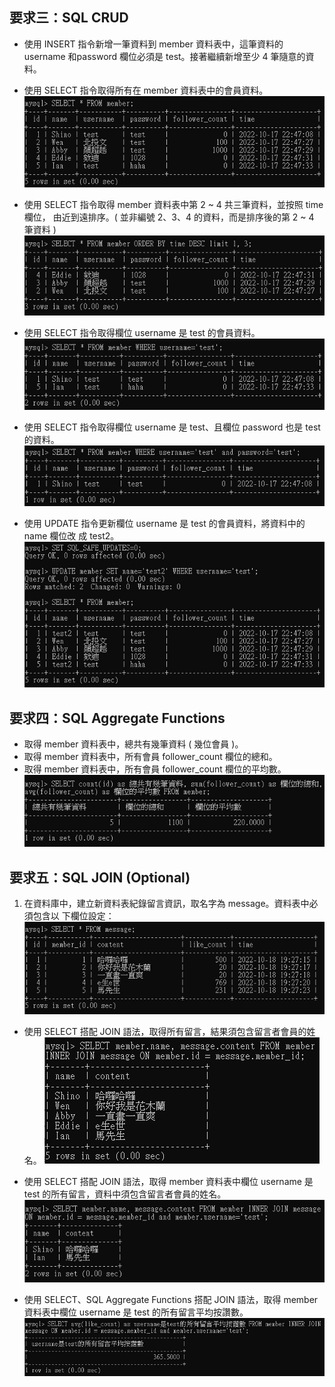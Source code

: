 ## 要求三：SQL CRUD

- 使⽤ INSERT 指令新增⼀筆資料到 member 資料表中，這筆資料的 username 和password 欄位必須是 test。接著繼續新增⾄少 4 筆隨意的資料。
- 使⽤ SELECT 指令取得所有在 member 資料表中的會員資料。
   ![](img/img01.jpg)


- 使⽤ SELECT 指令取得 member 資料表中第 2 ~ 4 共三筆資料，並按照 time 欄位，
由近到遠排序。( 並非編號 2、3、4 的資料，⽽是排序後的第 2 ~ 4 筆資料 )
![](img/img02.jpg)

- 使⽤ SELECT 指令取得欄位 username 是 test 的會員資料。
  ![](img/img03.jpg)
  
- 使⽤ SELECT 指令取得欄位 username 是 test、且欄位 password 也是 test 的資料。
  ![](img/img04.jpg)
  
- 使⽤ UPDATE 指令更新欄位 username 是 test 的會員資料，將資料中的 name 欄位改
成 test2。
![](img/img05.jpg)



## 要求四：SQL Aggregate Functions

- 取得 member 資料表中，總共有幾筆資料 ( 幾位會員 )。
- 取得 member 資料表中，所有會員 follower_count 欄位的總和。
- 取得 member 資料表中，所有會員 follower_count 欄位的平均數。
  ![](img/img06.jpg)

## 要求五：SQL JOIN (Optional)
1. 在資料庫中，建立新資料表紀錄留⾔資訊，取名字為 message。資料表中必須包含以
下欄位設定：![](img/img07.jpg)

- 使⽤ SELECT 搭配 JOIN 語法，取得所有留⾔，結果須包含留⾔者會員的姓名。
  ![](img/img08.jpg)

- 使⽤ SELECT 搭配 JOIN 語法，取得 member 資料表中欄位 username 是 test 的所有留⾔，資料中須包含留⾔者會員的姓名。
  ![](img/img09.jpg)

- 使⽤ SELECT、SQL Aggregate Functions 搭配 JOIN 語法，取得 member 資料表中欄位 username 是 test 的所有留⾔平均按讚數。
  ![](img/img10.jpg)